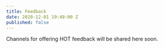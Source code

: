 ```yaml
---
title: Feedback
date: 2020-12-01 19:49:00 Z
published: false
---
```


Channels for offering HOT feedback will be shared here soon.